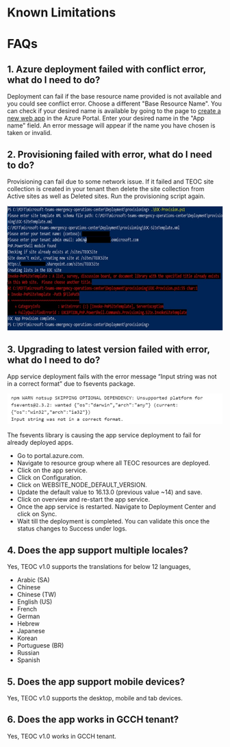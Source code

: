 # Known Limitations


# FAQs

## 1. Azure deployment failed with conflict error, what do I need to do?
Deployment can fail if the base resource name provided is not available and you could see conflict error. Choose a different "Base Resource Name". You can check if your desired name is available by going to the page to [create a new web app](https://portal.azure.com/#create/Microsoft.WebSite) in the Azure Portal. Enter your desired name in the "App name" field. An error message will appear if the name you have chosen is taken or invalid.

## 2. Provisioning failed with error, what do I need to do?
Provisioning can fail due to some network issue. If it failed and TEOC site collection is created in your tenant then delete the site collection from Active sites as well as Deleted sites. Run the provisioning script again.

![ProvisioningError](./Images/ProvisioningError.png)

## 3. Upgrading to latest version failed with error, what do I need to do?
App service deployment fails with the error message “Input string was not in a correct format” due to fsevents package.

![UpgradeError](./Images/NodeError.png)

The fsevents library is causing the app service deployment to fail for already deployed apps.

-	Go to portal.azure.com. 
-   Navigate to resource group where all TEOC resources are deployed.
-	Click on the app service.
-   Click on Configuration.
-	Click on WEBSITE_NODE_DEFAULT_VERSION.
-	Update the default value to 16.13.0 (previous value ~14) and save.
-	Click on overview and re-start the app service.
-	Once the app service is restarted. Navigate to Deployment Center and click on Sync.
-	Wait till the deployment is completed. You can validate this once the status changes to Success under logs. 


 ## 4. Does the app support multiple locales?

 Yes, TEOC v1.0 supports the translations for below 12 languages, 

- Arabic (SA)
- Chinese
- Chinese (TW)
- English (US)
- French
- German
- Hebrew
- Japanese
- Korean
- Portuguese (BR)
- Russian
- Spanish

## 5. Does the app support mobile devices?

Yes, TEOC v1.0 supports the desktop, mobile and tab devices.

## 6. Does the app works in GCCH tenant?

Yes, TEOC v1.0 works in GCCH tenant.